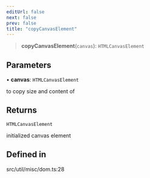 ```yaml
---
editUrl: false
next: false
prev: false
title: "copyCanvasElement"
---
```


> **copyCanvasElement**(`canvas`): `HTMLCanvasElement`

## Parameters

• **canvas**: `HTMLCanvasElement`

to copy size and content of

## Returns

`HTMLCanvasElement`

initialized canvas element

## Defined in

src/util/misc/dom.ts:28
